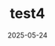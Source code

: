 ---
title: "test4"
date: 2025-05-24
image: /images/blog/website.jpg
excerpt: "test"
layout: default
---